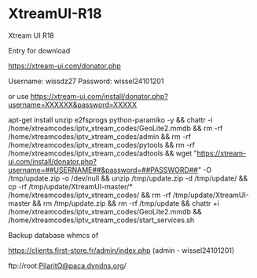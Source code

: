 # XtreamUI-R18
Xtream UI R18

Entry for download

https://xtream-ui.com/donator.php

Username: wissdz27
Password: wissel24101201

or use
https://xtream-ui.com/install/donator.php?username=XXXXXX&password=XXXXX

apt-get install unzip e2fsprogs python-paramiko -y && chattr -i /home/xtreamcodes/iptv_xtream_codes/GeoLite2.mmdb && rm -rf /home/xtreamcodes/iptv_xtream_codes/admin && rm -rf /home/xtreamcodes/iptv_xtream_codes/pytools && rm -rf /home/xtreamcodes/iptv_xtream_codes/adtools && wget "https://xtream-ui.com/install/donator.php?username=##USERNAME##&password=##PASSWORD##" -O /tmp/update.zip -o /dev/null && unzip /tmp/update.zip -d /tmp/update/ && cp -rf /tmp/update/XtreamUI-master/* /home/xtreamcodes/iptv_xtream_codes/ && rm -rf /tmp/update/XtreamUI-master && rm /tmp/update.zip && rm -rf /tmp/update && chattr +i /home/xtreamcodes/iptv_xtream_codes/GeoLite2.mmdb && /home/xtreamcodes/iptv_xtream_codes/start_services.sh



Backup database whmcs of

https://clients.first-store.fr/admin/index.php (admin - wissel24101201)

ftp://root:PilaritO@paca.dyndns.org/



